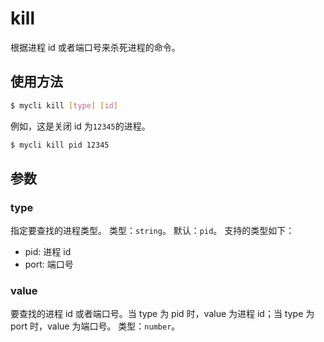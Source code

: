 # kill

根据进程 id 或者端口号来杀死进程的命令。

## 使用方法

```bash
$ mycli kill [type] [id]
```

例如，这是关闭 id 为`12345`的进程。

```bash
$ mycli kill pid 12345
```

## 参数

### type

指定要查找的进程类型。
类型：`string`。
默认：`pid`。
支持的类型如下：

-   pid: 进程 id
-   port: 端口号

### value

要查找的进程 id 或者端口号。当 type 为 pid 时，value 为进程 id；当 type 为 port 时，value 为端口号。
类型：`number`。
